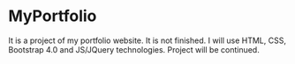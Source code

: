 # MyPortfolio
It is a project of my portfolio website. It is not finished. 
I will use HTML, CSS, Bootstrap 4.0 and JS/JQuery technologies. 
Project will be continued. 
